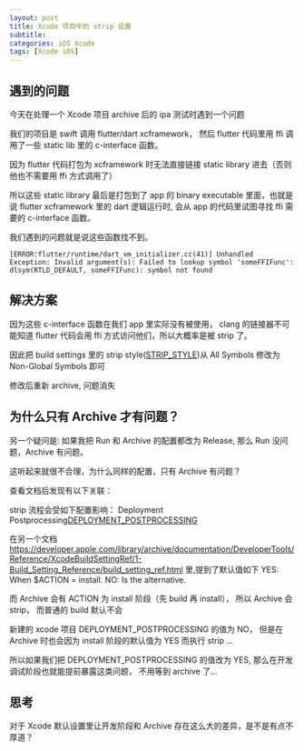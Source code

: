 ```yaml
---
layout: post
title: Xcode 项目中的 strip 设置
subtitle:
categories: iOS Xcode
tags: [Xcode iOS]
---
```


## 遇到的问题

今天在处理一个 Xcode 项目 archive 后的 ipa 测试时遇到一个问题

我们的项目是 swift 调用 flutter/dart xcframework， 然后 flutter 代码里用 ffi 调用了一些 static lib 里的 c-interface 函数。

因为 flutter 代码打包为 xcframework 时无法直接链接 static library 进去（否则他也不需要用 ffi 方式调用了）

所以这些 static library 最后是打包到了 app 的 binary executable 里面，也就是说 flutter xcframework 里的 dart 逻辑运行时, 会从 app 的代码里试图寻找 ffi 需要的 c-interface 函数。

我们遇到的问题就是说这些函数找不到。

```
[ERROR:flutter/runtime/dart_vm_initializer.cc(41)] Unhandled Exception: Invalid argument(s): Failed to lookup symbol 'someFFIFunc': dlsym(RTLD_DEFAULT, someFFIFunc): symbol not found
```

## 解决方案

因为这些 c-interface 函数在我们 app 里实际没有被使用， clang 的链接器不可能知道 flutter 代码会用 ffi 方式访问他们，所以大概率是被 strip 了。

因此把 build settings 里的 strip style([STRIP_STYLE](https://developer.apple.com/documentation/xcode/build-settings-reference#Strip-Style))从 All Symbols 修改为 Non-Global Symbols 即可

修改后重新 archive, 问题消失

## 为什么只有 Archive 才有问题？

另一个疑问是: 如果我把 Run 和 Archive 的配置都改为 Release, 那么 Run 没问题，Archive 有问题。

这听起来就很不合理，为什么同样的配置，只有 Archive 有问题？

查看文档后发现有以下关联：

strip 流程会受如下配置影响：
Deployment Postprocessing[DEPLOYMENT_POSTPROCESSING](https://developer.apple.com/documentation/xcode/build-settings-reference#Deployment-Postprocessing)

在另一个文档 <https://developer.apple.com/library/archive/documentation/DeveloperTools/Reference/XcodeBuildSettingRef/1-Build_Setting_Reference/build_setting_ref.html> 里,提到了默认值如下
YES: When $ACTION = install.
NO: Is the alternative.

而 Archive 会有 ACTION 为 install 阶段（先 build 再 install）， 所以 Archive 会 strip， 而普通的 build 默认不会

新建的 xcode 项目 DEPLOYMENT_POSTPROCESSING 的值为 NO， 但是在 Archive 时也会因为 install 阶段的默认值为 YES 而执行 strip ...

所以如果我们把 DEPLOYMENT_POSTPROCESSING 的值改为 YES, 那么在开发调试阶段也就能提前暴露这类问题， 不用等到 archive 了...

## 思考

对于 Xcode 默认设置里让开发阶段和 Archive 存在这么大的差异，是不是有点不厚道？
